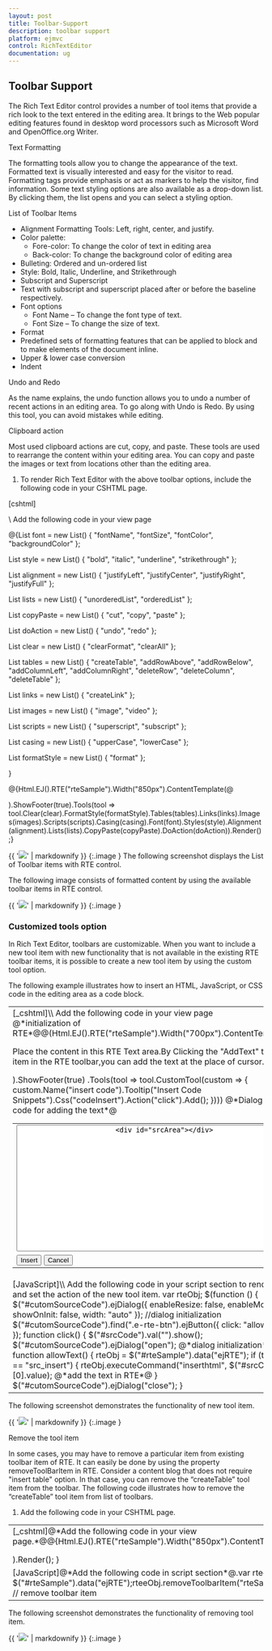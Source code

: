 ```yaml
---
layout: post
title: Toolbar-Support
description: toolbar support
platform: ejmvc
control: RichTextEditor
documentation: ug
---
```


## Toolbar Support

The Rich Text Editor control provides a number of tool items that provide a rich look to the text entered in the editing area. It brings to the Web popular editing features found in desktop word processors such as Microsoft Word and OpenOffice.org Writer.

Text Formatting 

The formatting tools allow you to change the appearance of the text. Formatted text is visually interested and easy for the visitor to read. Formatting tags provide emphasis or act as markers to help the visitor, find information. Some text styling options are also available as a drop-down list. By clicking them, the list opens and you can select a styling option.

  List of Toolbar Items

* Alignment Formatting Tools: Left, right, center, and justify.
* Color palette: 
  * Fore-color: To change the color of text in editing area
  * Back-color: To change the background color of editing area
* Bulleting: Ordered and un-ordered list
* Style: Bold, Italic, Underline, and Strikethrough
* Subscript and Superscript 
* Text with subscript and superscript placed after or before the baseline respectively.
* Font options
  * Font Name – To change the font type of text.
  * Font Size – To change the size of text.
* Format
* Predefined sets of formatting features that can be applied to block and to make elements of the document inline.
* Upper & lower case conversion
* Indent

Undo and Redo

As the name explains, the undo function allows you to undo a number of recent actions in an editing area. To go along with Undo is Redo. By using this tool, you can avoid mistakes while editing.

Clipboard action

Most used clipboard actions are cut, copy, and paste. These tools are used to rearrange the content within your editing area. You can copy and paste the images or text from locations other than the editing area.

1. To render Rich Text Editor with the above toolbar options, include the following code in your CSHTML page.



[cshtml]

\\ Add the following code in your view page

@{List<String> font = new List<string>() { "fontName", "fontSize", "fontColor", "backgroundColor" };

List<String> style = new List<string>() { "bold", "italic", "underline", "strikethrough" };

List<String> alignment = new List<string>() { "justifyLeft", "justifyCenter", "justifyRight", "justifyFull" };

List<String> lists = new List<string>() { "unorderedList", "orderedList" };

List<String> copyPaste = new List<string>() { "cut", "copy", "paste" };

List<String> doAction = new List<string>() { "undo", "redo" };

List<String> clear = new List<string>() { "clearFormat", "clearAll" };

List<String> tables = new List<string>() { "createTable", "addRowAbove", "addRowBelow", "addColumnLeft", "addColumnRight", "deleteRow", "deleteColumn", "deleteTable" };

List<String> links = new List<string>() { "createLink" };

List<String> images = new List<string>() { "image", "video" };

List<String> scripts = new List<string>() { "superscript", "subscript" };

List<String> casing = new List<string>() { "upperCase", "lowerCase" };

List<String> formatStyle = new List<string>() { "format" };

}

@{Html.EJ().RTE("rteSample").Width("850px").ContentTemplate(@<p></p>).ShowFooter(true).Tools(tool => tool.Clear(clear).FormatStyle(formatStyle).Tables(tables).Links(links).Images(images).Scripts(scripts).Casing(casing).Font(font).Styles(style).Alignment(alignment).Lists(lists).CopyPaste(copyPaste).DoAction(doAction)).Render();} 





{{ '![](Toolbar-Support_images/Toolbar-Support_img1.png)' | markdownify }}
{:.image }
The following screenshot displays the List of Toolbar items with RTE control.



The following image consists of formatted content by using the available toolbar items in RTE control.



{{ '![](Toolbar-Support_images/Toolbar-Support_img2.png)' | markdownify }}
{:.image }


### Customized tools option

In Rich Text Editor, toolbars are customizable. When you want to include a new tool item with new functionality that is not available in the existing RTE toolbar items, it is possible to create a new tool item by using the custom tool option. 

The following example illustrates how to insert an HTML, JavaScript, or CSS code in the editing area as a code block.



<table>
<tr>
<td>
[_cshtml]\\ Add the following code in your view page<div class="rte">    @*initialization of RTE*@@(Html.EJ().RTE("rteSample").Width("700px").ContentTemplate(@<p>Place the content in this RTE Text area.By Clicking the "AddText" toolbar item in the RTE toolbar,you can add the text at the place of cursor.</p>).ShowFooter(true)        .Tools(tool => tool.CustomTool(custom =>        {            custom.Name("insert code").Tooltip("Insert Code Snippets").Css("codeInsert").Action("click").Add();        })))    @*Dialog option code for adding the text*@    <div id="cutomSourceCode" title="Paste your content and inset to RTE">        <table>            <tr>                <td colspan="2">                    <textarea id="srcCode" style="width: 550px; height: 250px">                        <div id="srcArea"></div>                    </textarea>                </td>            </tr>            <tr>                <td colspan="2">                    <div class="e-rte-button e-fieldseparate">                        <button id="src_insert" class="e-rte-btn" tabindex="">Insert</button>                        <button id="src_cancel" class="e-rte-btn" tabindex="">Cancel</button>                    </div>                </td>            </tr>        </table>    </div></div></td></tr>
<tr>
<td>
[JavaScript]\\ Add the following code in your script section to render RTE and set the action of the new tool item.     var rteObj;    $(function () {        $("#cutomSourceCode").ejDialog({ enableResize: false, enableModal: true, showOnInit: false, width: "auto" }); //dialog initialization        $("#cutomSourceCode").find(".e-rte-btn").ejButton({ click: "allowText" });    });    function click() {        $("#srcCode").val("").show();        $("#cutomSourceCode").ejDialog("open"); @*dialog initialization*@        }    function allowText() {        rteObj = $("#rteSample").data("ejRTE");        if (this._id == "src_insert") {            rteObj.executeCommand("inserthtml", $("#srcCode")[0].value); @*add the text in RTE*@            }        $("#cutomSourceCode").ejDialog("close");    }</td></tr>
</table>
The following screenshot demonstrates the functionality of new tool item.

{{ '![](Toolbar-Support_images/Toolbar-Support_img3.png)' | markdownify }}
{:.image }


Remove the tool item

In some cases, you may have to remove a particular item from existing toolbar item of RTE. It can easily be done by using the property removeToolBarItem in RTE. Consider a content blog that does not require "insert table" option. In that case, you can remove the “createTable” tool item from the toolbar. The following code illustrates how to remove the “createTable” tool item from list of toolbars.

1. Add the following code in your CSHTML page.





<table>
<tr>
<td>
[_cshtml]@*Add the following code in your view page.*@@{Html.EJ().RTE("rteSample").Width("850px").ContentTemplate(@<p></p>).Render(); }</td></tr>
<tr>
<td>
[JavaScript]@*Add the following code in script section*@.var rteeObj  = $("#rteSample").data("ejRTE");rteeObj.removeToolbarItem("rteSamplecreateTable"); // remove toolbar item</td></tr>
</table>


The following screenshot demonstrates the functionality of removing tool item.





{{ '![](Toolbar-Support_images/Toolbar-Support_img4.png)' | markdownify }}
{:.image }


